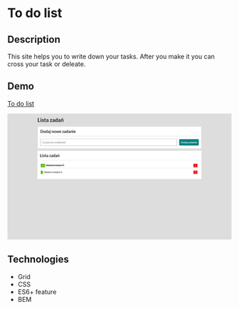 # To do list
## Description

This site helps you to write down your tasks. After you make it you can cross your task or deleate.

## Demo

[To do list](https://mombil.github.io/to_do_list/)

![Demo photo](images/demo.png)

## Technologies
- Grid
- CSS
- ES6+ feature
- BEM
